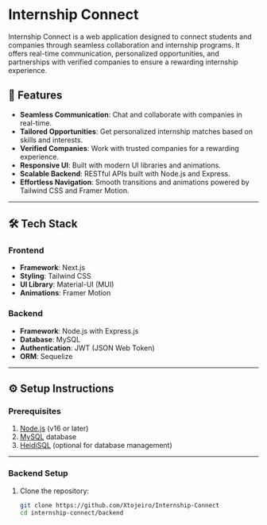# Internship Connect

Internship Connect is a web application designed to connect students and companies through seamless 
collaboration and internship programs. It offers real-time communication, personalized opportunities, 
and partnerships with verified companies to ensure a rewarding internship experience.

## 🚀 Features
- **Seamless Communication**: Chat and collaborate with companies in real-time.
- **Tailored Opportunities**: Get personalized internship matches based on skills and interests.
- **Verified Companies**: Work with trusted companies for a rewarding experience.
- **Responsive UI**: Built with modern UI libraries and animations.
- **Scalable Backend**: RESTful APIs built with Node.js and Express.
- **Effortless Navigation**: Smooth transitions and animations powered by Tailwind CSS and Framer Motion.

---

## 🛠️ Tech Stack

### **Frontend**
- **Framework**: Next.js
- **Styling**: Tailwind CSS
- **UI Library**: Material-UI (MUI)
- **Animations**: Framer Motion

### **Backend**
- **Framework**: Node.js with Express.js
- **Database**: MySQL
- **Authentication**: JWT (JSON Web Token)
- **ORM**: Sequelize

---

## ⚙️ Setup Instructions

### Prerequisites
1. [Node.js](https://nodejs.org/en/) (v16 or later)
2. [MySQL](https://www.mysql.com/) database
3. [HeidiSQL](https://www.heidisql.com/) (optional for database management)

---

### **Backend Setup**

1. Clone the repository:
   ```bash
   git clone https://github.com/Xtojeiro/Internship-Connect
   cd internship-connect/backend
